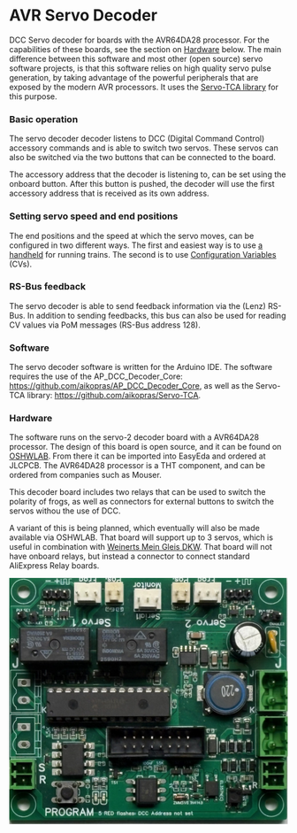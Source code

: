 # AVR Servo Decoder #
DCC Servo decoder for boards with the AVR64DA28 processor. For the capabilities of these boards, see the section on [Hardware](#Hardware) below. The main difference between this software and most other (open source) servo software projects, is that this software relies on high quality servo pulse generation, by taking advantage of the powerful peripherals that are exposed by the modern AVR processors. It uses the [Servo-TCA library](https://github.com/aikopras/Servo-TCA) for this purpose.

### Basic operation ###
The servo decoder decoder listens to DCC (Digital Command Control) accessory commands and is able to switch two servos. These servos can also be switched via the two buttons that can be connected to the board.

The accessory address that the decoder is listening to, can be set using the onboard button. After this button is pushed, the decoder will use the first accessory address that is received as its own address.

### Setting servo speed and end positions ###
The end positions and the speed at which the servo moves, can be configured in two different ways. The first and easiest way is to use [a handheld](extras/EndPositions.md) for running trains. The second is to use [Configuration Variables](extras/ConfigurationVariables.md) (CVs).

### RS-Bus feedback ###
The servo decoder is able to send feedback information via the (Lenz) RS-Bus. In addition to sending feedbacks, this bus can also be used for reading CV values via PoM messages (RS-Bus address 128).

### Software ###
The servo decoder software is written for the Arduino IDE. The software requires the use of the AP_DCC_Decoder_Core: https://github.com/aikopras/AP_DCC_Decoder_Core, as well as the Servo-TCA library: https://github.com/aikopras/Servo-TCA.

### <a name="Hardware"></a>Hardware ###
The software runs on the servo-2 decoder board with a AVR64DA28 processor. The design of this board is open source, and it can be found on [OSHWLAB](https://oshwlab.com/aikopras/support-lift-controller_copy_copy_copy_copy). From there it can be imported into EasyEda and ordered at JLCPCB. The AVR64DA28 processor is a THT component, and can be ordered from companies such as Mouser.

This decoder board includes two relays that can be used to switch the polarity of frogs, as well as connectors for external buttons to switch the servos withou the use of DCC.

A variant of this is being planned, which eventually will also be made available via OSHWLAB. That board will support up to 3 servos, which is useful in combination with [Weinerts Mein Gleis DKW](https://www.h0-modellbahnforum.de/t321561f54854-RE-Weinert-Modellbau-raquo-mein-Gleis-laquo-23.html#msg3864004). That board will not have onboard relays, but instead a connector to connect standard AliExpress Relay boards.

![Servo-2 Board](extras/ServoPrint-2.jpeg "Servo-2 Board")
